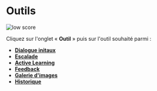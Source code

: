 # Outils

<div class="image_center">
  <img :src="$withBase('/assets/img/fr/outils/outils1.png')" alt="low score">
</div>

Cliquez sur l'onglet « **Outil** » puis sur l'outil souhaité parmi :

-   [**Dialogue initaux**](/fr/articles/outils/dialogues_initiaux.html)
-   [**Escalade**](/fr/articles/outils/escalade.html)
-   [**Active Learning**](/fr/articles/outils/active_learning.html)
-   [**Feedback**](/fr/articles/outils/feedback.html)
-   [**Galerie d'images**](/fr/articles/outils/galerie_images.html)
-   [**Historique**](/fr/articles/outils/historique.html)


